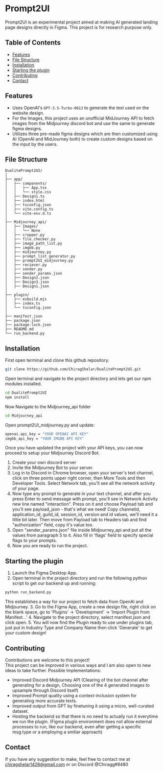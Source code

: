 # Prompt2UI
Prompt2UI is an experimental project aimed at making AI generated landing page designs directly in Figma.
This project is for research purpose only.

## Table of Contents

- [Features](#features)
- [File Structure](#file-structure)
- [Installation](#installation)
- [Starting the plugin](#starting-the-plugin)
- [Contributing](#contributing)
- [Contact](#contact)

## Features

- Uses OpenAI's ```GPT-3.5-Turbo-0613``` to generate the text used on the website design.
- For the Images, this project uses an unofficial MidJourney API to fetch images from the Midjourney discord bot and use the same to generate figma designs.
- Utilizes three pre-made figma designs which are then customized using AI (OpenAI and MidJourney both) to create custom designs based on the input by the users.

## File Structure
```
DualitePrompt2UI/
│
├── app/
│   ├── components/
│   │   ├── App.tsx
│   │   └── style.css
│   ├── Design1.ts
│   ├── index.html   
│   ├── tsconfig.json 
│   ├── vite.config.ts
│   └── vite-env.d.ts 
│   
├── Midjourney_api/
│   ├── Images/
│   │   └── None
│   ├── cropper.py
│   ├── file_checker.py
│   ├── image_path_list.py
│   ├── imgbb.py
│   ├── midjourney.py
│   ├── prompt_list_generator.py
│   ├── prompt2UI_midjourney.py
│   ├── reciever.py
│   ├── sender.py
│   ├── sender_params.json
│   ├── Design2.json
│   ├── Design3.json
│   ├── Design1.json
│
├── plugin/
│   ├── esbuild.mjs
│   ├── index.ts
│   └── tsconfig.json
│
├── manifest.json
├── package.json
├── package-lock.json
├── README.md
└── run_backend.py
```

## Installation

First open terminal and clone this github repository.
```bash
git clone https://github.com/ChiragShelar/DualitePrompt2UI.git
```
Open terminal and navigate to the project directory and lets get our npm modules installed.
```bash
cd DualitePrompt2UI
npm install
```
Now Navigate to the Midjourney_api folder
```bash
cd Midjourney_api
```
Open prompt2UI_midjourney.py and update:
```bash
openai.api_key = "YOUR OPENAI API KEY"
imgbb_api_key = "YOUR IMGBB API KEY"
```
Once you have updated the project with your API keys, you can now proceed to setup your Midjourney Discord Bot.

1. Create your own discord server
2. Invite the Midjourney Bot to your server.
3. Log in to Discord in Chrome browser, open your server's text channel, click on three points upper right corner, then More Tools and then Developer Tools. Select Network tab, you'll see all the network activity of your page.
4. Now type any prompt to generate in your text channel, and after you press Enter to send message with prompt, you'll see in Network Activity new line named "interaction". Press on it and choose Payload tab and you'll see payload_json - that's what we need! Copy channelid, application_id, guild_id, session_id, version and id values, we'll need it a little bit later. Then move from Payload tab to Headers tab and find "authorization" field, copy it's value too.
5. Open "sender_params.json" file inside Midjourney_api and put all the values from paragraph 5 to it. Also fill in 'flags' field to specify special flags to your prompts.
6. Now you are ready to run the project.

## Starting the plugin

1. Launch the Figma Desktop App.
2. Open terminal in the project directory and run the following python script to get our backend up and running:
```bash
python run_backend.py
```
This establishes a way for our project to fetch data from OpenAI and Midjourney.
3. Go to the Figma App, create a new design file, right click on the blank space, go to 
'Plugins' -> 'Development' -> 'Import Plugin from Manifest...'
4. Navigate to the project directory, select manifest.json and click open. 
5. You will now find the Plugin ready to use under plugins tab, just put in Industry Type and Company Name then click 'Generate' to get your custom design!

## Contributing

Contributions are welcome to this project! <br> This project can be improved in various ways and I am also open to new ideas to take further.
Possible Implementations:
- Improved Discord Midjourney API (Clearing of the bot channel after generating for a design, Choosing one of the 4 generated images to upsample through Discord itself)
- Improved Prompt quality using a context-inclusion system for generating more accurate texts.
- Improved output from GPT by finetuning it using a micro, well-curated dataset.
- Hosting the backend so that there is no need to actually run it everytime we run the plugin. (Figma plugin environment does not allow external processes to run, like our backend, even after getting a specific msg.type or a employing a smiliar approach)

## Contact
If you have any suggestion to make, feel free to contact me at chiragshelar1428@gmail.com or on Discord @Chiragg#8480